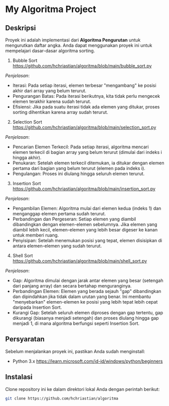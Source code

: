# My Algoritma Project

## Deskripsi
Proyek ini adalah implementasi dari  **Algoritma Pengurutan** untuk mengurutkan daftar angka. Anda dapat menggunakan proyek ini untuk mempelajari dasar-dasar algoritma sorting.

1. Bubble Sort https://github.com/hchriastian/algoritma/blob/main/bubble_sort.py 

*Penjelasan*:
- Iterasi: Pada setiap iterasi, elemen terbesar "mengambang" ke posisi akhir dari array yang belum terurut.
- Pengurangan Batas: Pada iterasi berikutnya, kita tidak perlu mengecek elemen terakhir karena sudah terurut.
- Efisiensi: Jika pada suatu iterasi tidak ada elemen yang ditukar, proses sorting dihentikan karena array sudah terurut. 

2. Selection Sort https://github.com/hchriastian/algoritma/blob/main/selection_sort.py

*Penjelasan*:

- Pencarian Elemen Terkecil: Pada setiap iterasi, algoritma mencari elemen terkecil di bagian array yang belum terurut (dimulai dari indeks i hingga akhir).
- Penukaran: Setelah elemen terkecil ditemukan, ia ditukar dengan elemen pertama dari bagian yang belum terurut (elemen pada indeks i).
- Pengulangan: Proses ini diulang hingga seluruh elemen terurut.

3. Insertion Sort https://github.com/hchriastian/algoritma/blob/main/insertion_sort.py

*Penjelasan*:

- Pengambilan Elemen: Algoritma mulai dari elemen kedua (indeks 1) dan menganggap elemen pertama sudah terurut.
- Perbandingan dan Pergeseran: Setiap elemen yang diambil dibandingkan dengan elemen-elemen sebelumnya. Jika elemen yang diambil lebih kecil, elemen-elemen yang lebih besar digeser ke kanan untuk memberi ruang.
- Penyisipan: Setelah menemukan posisi yang tepat, elemen disisipkan di antara elemen-elemen yang sudah terurut.


4. Shell Sort https://github.com/hchriastian/algoritma/blob/main/shell_sort.py

*Penjelasan*:

- Gap: Algoritma dimulai dengan jarak antar elemen yang besar (setengah dari panjang array) dan secara bertahap menguranginya.
- Perbandingan Elemen: Elemen yang berada sejauh "gap" dibandingkan dan dipindahkan jika tidak dalam urutan yang benar. Ini membantu "menyebarkan" elemen-elemen ke posisi yang lebih tepat lebih cepat daripada Insertion Sort.
- Kurangi Gap: Setelah seluruh elemen diproses dengan gap tertentu, gap dikurangi (biasanya menjadi setengah) dan proses diulang hingga gap menjadi 1, di mana algoritma berfungsi seperti Insertion Sort.

## Persyaratan
Sebelum menjalankan proyek ini, pastikan Anda sudah menginstall:
- Python 3.x https://learn.microsoft.com/id-id/windows/python/beginners 

## Instalasi
Clone repository ini ke dalam direktori lokal Anda dengan perintah berikut:

```bash
git clone https://github.com/hchriastian/algoritma
